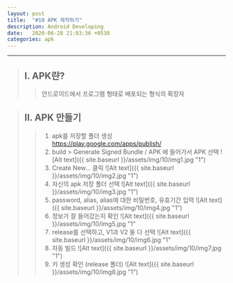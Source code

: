 ```yaml
---
layout: post
title:  "#10 APK 제작하기"
description: Android Developing
date:   2020-06-28 21:03:36 +0530
categories: apk
---
```


* * * 

> ## I. APK랸?
>   > 안드로이드에서 프로그램 형태로 배포되는 형식의 확장자   
   
> ## II. APK 만들기
>   > 1. apk를 저장할 폴더 생성   
   https://play.google.com/apps/publish/   
>   > 2. build >  Generate Signed Bundle / APK 에 들어가서 APK 선택
![Alt text]({{ site.baseurl }}/assets/img/10/img1.jpg "1")   
>   > 3. Create New... 클릭
![Alt text]({{ site.baseurl }}/assets/img/10/img2.jpg "1")   
>   > 4. 자신의 apk 저장 폴더 선택
![Alt text]({{ site.baseurl }}/assets/img/10/img3.jpg "1")   
>   > 5. password, alias, alias에 대한 비밀번호, 유효기간 입력
![Alt text]({{ site.baseurl }}/assets/img/10/img4.jpg "1")   
>   > 6. 정보가 잘 들어갔는지 확인
![Alt text]({{ site.baseurl }}/assets/img/10/img5.jpg "1"
>   > 7. release를 선택하고, V1과 V2 둘 다 선택
![Alt text]({{ site.baseurl }}/assets/img/10/img6.jpg "1"
>   > 8. 자동 빌드
![Alt text]({{ site.baseurl }}/assets/img/10/img7.jpg "1")
>   > 9. 키 생성 확인 (release 폴더)
![Alt text]({{ site.baseurl }}/assets/img/10/img8.jpg "1")